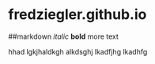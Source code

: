 # fredziegler.github.io

##markdown
*italic*
**bold** more text


 hhad lgkjhaldkgh alkdsghj lkadfjhg lkadhfg

